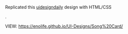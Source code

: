 Replicated this [uidesigndaily](https://uidesigndaily.com/posts/sketch-song-card-music-day-1055) design with HTML/CSS



.



VIEW: https://enolife.github.io/UI-Designs/Song%20Card/

